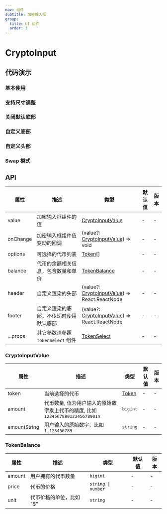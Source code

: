 ```yaml
---
nav: 组件
subtitle: 加密输入框
group:
  title: UI 组件
  order: 3
---
```


# CryptoInput

## 代码演示

### 基本使用

<code src="./demos/basic.tsx"></code>

### 支持尺寸调整

<code src="./demos/sizeChange.tsx"></code>

### 关闭默认底部

<code src="./demos/noFooter.tsx"></code>

### 自定义底部

<code src="./demos/customFooter.tsx"></code>

### 自定义头部

<code src="./demos/customHeader.tsx"></code>

### Swap 模式

<code src="./demos/swapMode.tsx"></code>

## API

| 属性 | 描述 | 类型 | 默认值 | 版本 |
| --- | --- | --- | --- | --- |
| value | 加密输入框组件的值 | [CryptoInputValue](#cryptoinputvalue) | - | - |
| onChange | 加密输入框组件值变动的回调 | (value?: [CryptoInputValue](#cryptoinputvalue)) => void | - | - |
| options | 可选择的代币列表 | [Token](/components/types-cn#token)[] | - | - |
| balance | 代币的余额相关信息，包含数量和单价 | [TokenBalance](#tokenbalance) | - | - |
| header | 自定义渲染的头部 | (value?: [CryptoInputValue](#cryptoinputvalue)) => React.ReactNode | - | - |
| footer | 自定义渲染的底部，不传递时使用默认底部 | (value?: [CryptoInputValue](#cryptoinputvalue)) => React.ReactNode | - | - |
| ...props | 其它参数请参照 `TokenSelect` 组件 | [TokenSelect](/components/token-select#api) | - | - |

### CryptoInputValue

| 属性 | 描述 | 类型 | 默认值 | 版本 |
| --- | --- | --- | --- | --- |
| token | 当前选择的代币 | [Token](/components/types-cn#token) | - | - |
| amount | 代币数量, 值为用户输入的原始数字乘上代币的精度, 比如 `123456789012345678901n` | `bigint` | - | - |
| amountString | 用户输入的原始数字，比如 `1.123456789` | `string` | - | - |

### TokenBalance

| 属性   | 描述                     | 类型               | 默认值 | 版本 |
| ------ | ------------------------ | ------------------ | ------ | ---- |
| amount | 用户拥有的代币数量       | `bigint`           | -      | -    |
| price  | 代币的价格               | `string \| number` | -      | -    |
| unit   | 代币价格的单位，比如 "$" | `string`           | -      | -    |
